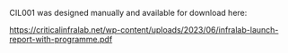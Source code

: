CIL001 was designed manually and available for download here:

<https://criticalinfralab.net/wp-content/uploads/2023/06/infralab-launch-report-with-programme.pdf>

